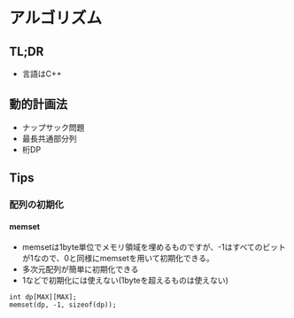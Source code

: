 # アルゴリズム
## TL;DR
- 言語はC++

## 動的計画法
- ナップサック問題
- 最長共通部分列
- 桁DP

## Tips
### 配列の初期化
#### memset 
- memsetは1byte単位でメモリ領域を埋めるものですが、-1はすべてのビットが1なので、0と同様にmemsetを用いて初期化できる。
- 多次元配列が簡単に初期化できる
- 1などで初期化には使えない(1byteを超えるものは使えない)
```
int dp[MAX][MAX];
memset(dp, -1, sizeof(dp));
```
